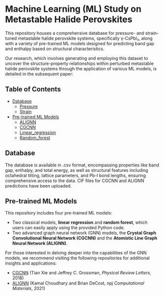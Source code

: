 # Machine Learning (ML) Study on Metastable Halide Perovskites
This repository houses a comprehensive database for pressure- and strain-tuned metastable halide perovskite systems, specifically γ-CsPbI₃, along with a variety of pre-trained ML models designed for predicting band gap and enthalpy based on structural characteristics.

Our research, which involves generating and employing this dataset to uncover the structure-property relationships within perturbed metastable halide perovskite systems through the application of various ML models, is detailed in the subsequent paper:

## Table of Contents
- [Database](#Database)
  * [Pressure](https://github.com/mhan8/Metastable_ML/tree/main/Database/Pressure)
  * [Strain](https://github.com/mhan8/Metastable_ML/tree/main/Database/Strain)
- [Pre-trained ML Models](#Pre-trained)
  * [ALIGNN](https://github.com/mhan8/Metastable_ML/tree/main/ML_Models/ALIGNN)
  * [CGCNN](https://github.com/mhan8/Metastable_ML/tree/main/ML_Models/CGCNN)
  * [Linear_regression](https://github.com/mhan8/Metastable_ML/tree/main/ML_Models/Linear_regression)
  * [Random_forest](https://github.com/mhan8/Metastable_ML/tree/main/ML_Models/Random_forest)

## Database
The database is available in .csv format, encompassing properties like band gap, enthalpy, and total energy, as well as structural features including octahedral tilting, lattice parameters, and Pb-I bond lengths, ensuring comprehensive access to the data. CIF files for CGCNN and ALIGNN predictions have been uploaded.

## Pre-trained ML Models
This repository includes four pre-trained ML models:
* Two classical models, **linear regression** and **random forest**, which users can easily apply using the provided Python code.
* Two advanced graph neural network (GNN) models, the **Crystal Graph Convolutional Neural Network (CGCNN)** and the **Atomistic Line Graph Neural Network (ALIGNN)**.

For those interested in delving deeper into the capabilities of the GNN models, we recommend visiting the following repositories for additional insights and applications:
* [CGCNN](https://github.com/txie-93/cgcnn) (Tian Xie and Jeffrey C. Grossman, _Physical Review Letters_, 2018)
* [ALIGNN](https://github.com/usnistgov/alignn.git) (Kamal Choudhary and Brian DeCost, _npj Computational Materials_, 2021)

